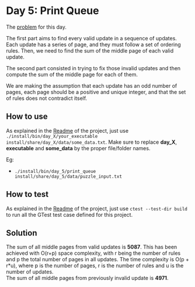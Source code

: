# Day 5: Print Queue

The [problem](https://adventofcode.com/2024/day/5) for this day.

The first part aims to find every valid update in a sequence of updates. Each update has a series of page, and they must follow a set of ordering rules. Then, we need to find the sum of the middle page of each valid update.

The second part consisted in trying to fix those invalid updates and then compute the sum of the middle page for each of them.

We are making the assumption that each update has an odd number of pages, each page should be a positive and unique integer, and that the set of rules does not contradict itself.

## How to use

As explained in the [Readme](../../README.md#how-to-use) of the project, just use `./install/bin/day_X/your_executable install/share/day_X/data/some_data.txt`. Make sure to replace **day_X**, **executable** and **some_data** by the proper file/folder names.  

Eg:

- `./install/bin/day_5/print_queue install/share/day_5/data/puzzle_input.txt`

## How to test

As explained in the [Readme](../../README.md/#how-to-test) of the project, just use `ctest --test-dir build` to run all the GTest test case defined for this project.

## Solution

The sum of all middle pages from valid updates is **5087**. This has been achieved with O(r+p) space complexity, with r being the number of rules and p the total number of pages in all updates. The time complexity is O(p + r*u), where p is the number of pages, r is the number of rules and u is the number of updates.  
The sum of all middle pages from previously invalid update is **4971**.
